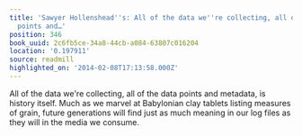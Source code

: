 ```yaml
---
title: 'Sawyer Hollenshead''s: All of the data we''re collecting, all of the data
  points and…'
position: 346
book_uuid: 2c6fb5ce-34a8-44cb-a084-63807c016204
location: '0.197911'
source: readmill
highlighted_on: '2014-02-08T17:13:58.000Z'
---
```


All of the data we're collecting, all of the data points and metadata, is history itself. Much as we marvel at Babylonian clay tablets listing measures of grain, future generations will find just as much meaning in our log files as they will in the media we consume.